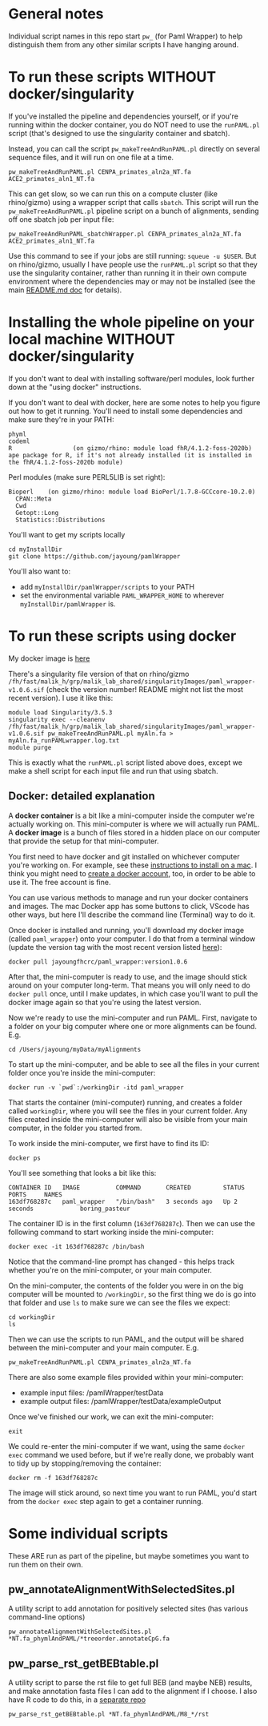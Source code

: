 # General notes

Individual script names in this repo start `pw_` (for Paml Wrapper) to help distinguish them from any other similar scripts I have hanging around.

# To run these scripts WITHOUT docker/singularity

If you've installed the pipeline and dependencies yourself, or if you're running within the docker container, you do NOT need to use the `runPAML.pl` script (that's designed to use the singularity container and sbatch). 

Instead, you can call the script `pw_makeTreeAndRunPAML.pl` directly on several sequence files, and it will run on one file at a time. 
```
pw_makeTreeAndRunPAML.pl CENPA_primates_aln2a_NT.fa ACE2_primates_aln1_NT.fa
```
This can get slow, so we can run this on a compute cluster (like rhino/gizmo) using a wrapper script that calls `sbatch`. This script will run the `pw_makeTreeAndRunPAML.pl` pipeline script on a bunch of alignments, sending off one sbatch job per input file:
```
pw_makeTreeAndRunPAML_sbatchWrapper.pl CENPA_primates_aln2a_NT.fa ACE2_primates_aln1_NT.fa
```
Use this command to see if your jobs are still running: `squeue -u $USER`.  But on rhino/gizmo, usually I have people use the `runPAML.pl` script so that they use the singularity container, rather than running it in their own compute environment where the dependencies may or may not be installed (see the main [README.md doc](../README.md) for details).

# Installing the whole pipeline on your local machine WITHOUT docker/singularity
If you don't want to deal with installing software/perl modules, look further down at the "using docker" instructions.

If you don't want to deal with docker, here are some notes to help you figure out how to get it running. You'll need to install some dependencies and make sure they're in your PATH:
```
phyml
codeml
R                 (on gizmo/rhino: module load fhR/4.1.2-foss-2020b)
ape package for R, if it's not already installed (it is installed in the fhR/4.1.2-foss-2020b module)
```
Perl modules (make sure PERL5LIB is set right):
```
Bioperl    (on gizmo/rhino: module load BioPerl/1.7.8-GCCcore-10.2.0)
  CPAN::Meta
  Cwd
  Getopt::Long
  Statistics::Distributions
```

You'll want to get my scripts locally
```
cd myInstallDir
git clone https://github.com/jayoung/pamlWrapper
```
You'll also want to:
- add `myInstallDir/pamlWrapper/scripts` to your PATH
- set the environmental variable `PAML_WRAPPER_HOME` to wherever `myInstallDir/pamlWrapper` is. 

# To run these scripts using docker

My docker image is [here](https://hub.docker.com/repository/docker/jayoungfhcrc/paml_wrapper)

There's a singularity file version of that on rhino/gizmo `/fh/fast/malik_h/grp/malik_lab_shared/singularityImages/paml_wrapper-v1.0.6.sif` (check the version number!  README might not list the most recent version).  I use it like this:
```
module load Singularity/3.5.3
singularity exec --cleanenv /fh/fast/malik_h/grp/malik_lab_shared/singularityImages/paml_wrapper-v1.0.6.sif pw_makeTreeAndRunPAML.pl myAln.fa > myAln.fa_runPAMLwrapper.log.txt
module purge
```
This is exactly what the `runPAML.pl` script listed above does, except we make a shell script for each input file and run that using sbatch.



## Docker: detailed explanation

A **docker container** is a bit like a mini-computer inside the computer we're actually working on. This mini-computer is where we will actually run PAML.  A **docker image** is a bunch of files stored in a hidden place on our computer that provide the setup for that mini-computer.

You first need to have docker and git installed on whichever computer you're working on. For example, see these [instructions to install on a mac](https://docs.docker.com/desktop/mac/install/). I think you might need to [create a docker account](https://docs.docker.com/docker-id/), too, in order to be able to use it. The free account is fine.

You can use various methods to manage and run your docker containers and images. The mac Docker app has some buttons to click, VScode has other ways, but here I'll describe the command line (Terminal) way to do it.

Once docker is installed and running, you'll download my docker image (called `paml_wrapper`) onto your computer. I do that from a terminal window (update the version tag with the most recent version listed [here](https://hub.docker.com/repository/docker/jayoungfhcrc/paml_wrapper)):
```
docker pull jayoungfhcrc/paml_wrapper:version1.0.6
```
After that, the mini-computer is ready to use, and the image should stick around on your computer long-term. That means you will only need to do `docker pull` once, until I make updates, in which case you'll want to pull the docker image again so that you're using the latest version.

Now we're ready to use the mini-computer and run PAML. First, navigate to a folder on your big computer where one or more alignments can be found. E.g. 
```
cd /Users/jayoung/myData/myAlignments
```

To start up the mini-computer, and be able to see all the files in your current folder once you're inside the mini-computer:
```
docker run -v `pwd`:/workingDir -itd paml_wrapper
```
That starts the container (mini-computer) running, and creates a folder called `workingDir`, where you will see the files in your current folder. Any files created inside the mini-computer will also be visible from your main computer, in the folder you started from.  

To work inside the mini-computer, we first have to find its ID:
```
docker ps
```
You'll see something that looks a bit like this:
```
CONTAINER ID   IMAGE          COMMAND       CREATED         STATUS         PORTS     NAMES
163df768287c   paml_wrapper   "/bin/bash"   3 seconds ago   Up 2 seconds             boring_pasteur
```
The container ID is in the first column (`163df768287c`).  Then we can use the following command to start working inside the mini-computer:
```
docker exec -it 163df768287c /bin/bash
```
Notice that the command-line prompt has changed - this helps track whether you're on the mini-computer, or your main computer.

On the mini-computer, the contents of the folder you were in on the big computer will be mounted to `/workingDir`, so the first thing we do is go into that folder and use `ls` to make sure we can see the files we expect:
```
cd workingDir
ls
```

Then we can use the scripts to run PAML, and the output will be shared between the mini-computer and your main computer. E.g. 
```
pw_makeTreeAndRunPAML.pl CENPA_primates_aln2a_NT.fa
```

There are also some example files provided within your mini-computer: 
- example input files: /pamlWrapper/testData 
- example output files: /pamlWrapper/testData/exampleOutput

Once we've finished our work, we can exit the mini-computer:
```
exit
```
We could re-enter the mini-computer if we want, using the same `docker exec` command we used before, but if we're really done, we probably want to tidy up by stopping/removing the container:
```
docker rm -f 163df768287c
```
The image will stick around, so next time you want to run PAML, you'd start from the `docker exec` step again to get a container running.



# Some individual scripts

These ARE run as part of the pipeline, but maybe sometimes you want to run them on their own.

## pw_annotateAlignmentWithSelectedSites.pl 
A utility script to add annotation for positively selected sites (has various command-line options)
```
pw_annotateAlignmentWithSelectedSites.pl *NT.fa_phymlAndPAML/*treeorder.annotateCpG.fa
```

## pw_parse_rst_getBEBtable.pl
A utility script to parse the rst file to get full BEB (and maybe NEB) results, and make annotation fasta files I can add to the alignment if I choose.  I also have R code to do this, in a [separate repo](https://github.com/jayoung/pamlApps)
```
pw_parse_rst_getBEBtable.pl *NT.fa_phymlAndPAML/M8_*/rst
```

